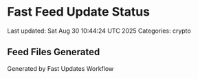 # Fast Feed Update Status
Last updated: Sat Aug 30 10:44:24 UTC 2025
Categories: crypto

## Feed Files Generated

Generated by Fast Updates Workflow
